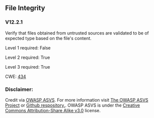 ##  File Integrity

### V12.2.1

Verify that files obtained from untrusted sources are validated to be of expected type based on the file's content.

Level 1 required: False

Level 2 required: True

Level 3 required: True

CWE: [434](https://cwe.mitre.org/data/definitions/434)



### Disclaimer:

Credit via [OWASP ASVS](https://owasp.org/www-project-application-security-verification-standard/). For more information visit [The OWASP ASVS Project](https://owasp.org/www-project-application-security-verification-standard/) or [Github respository.](https://github.com/OWASP/ASVS). OWASP ASVS is under the [Creative Commons Attribution-Share Alike v3.0](https://creativecommons.org/licenses/by-sa/3.0/) license.
